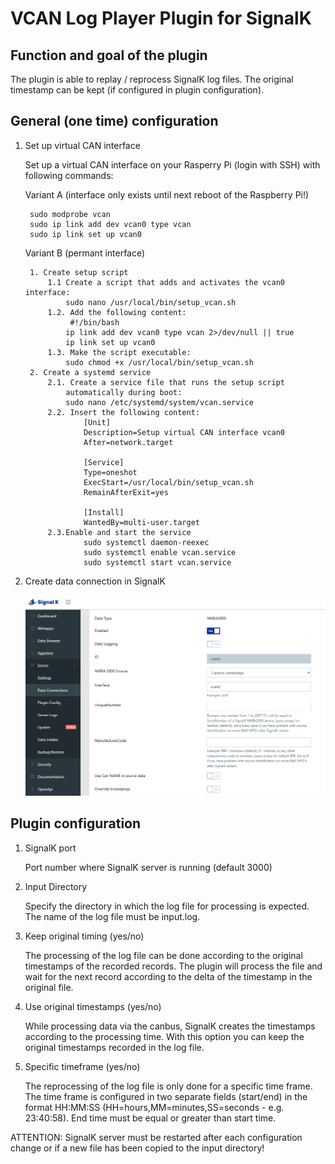 # VCAN Log Player Plugin for SignalK

## Function and goal of the plugin

The plugin is able to replay / reprocess SignalK log files. The original timestamp can be kept (if configured in plugin configuration).

## General (one time) configuration

1. Set up virtual CAN interface

    Set up a virtual CAN interface on your Rasperry Pi (login with SSH) with following commands:

    Variant A (interface only exists until next reboot of the Raspberry Pi!) 

        sudo modprobe vcan
        sudo ip link add dev vcan0 type vcan
        sudo ip link set up vcan0

    Variant B (permant interface)

        1. Create setup script
            1.1 Create a script that adds and activates the vcan0 interface:
                sudo nano /usr/local/bin/setup_vcan.sh
            1.2. Add the following content:
                 #!/bin/bash
                ip link add dev vcan0 type vcan 2>/dev/null || true
                ip link set up vcan0
            1.3. Make the script executable:
                sudo chmod +x /usr/local/bin/setup_vcan.sh
        2. Create a systemd service
            2.1. Create a service file that runs the setup script
                automatically during boot:
                sudo nano /etc/systemd/system/vcan.service
            2.2. Insert the following content:
                    [Unit]
                    Description=Setup virtual CAN interface vcan0
                    After=network.target

                    [Service]
                    Type=oneshot
                    ExecStart=/usr/local/bin/setup_vcan.sh
                    RemainAfterExit=yes

                    [Install]
                    WantedBy=multi-user.target
            2.3.Enable and start the service
                    sudo systemctl daemon-reexec
                    sudo systemctl enable vcan.service
                    sudo systemctl start vcan.service

2. Create data connection in SignalK

    ![Screenshot not available](https://raw.githubusercontent.com/formifan2002/signalk-vcan-logplayer/main/img/configure-dataconnection.png)

## Plugin configuration

1. SignalK port

    Port number where SignalK server is running (default 3000)

2. Input Directory

    Specify the directory in which the log file for processing is expected. The name of the log file must be input.log.

3. Keep original timing (yes/no)

    The processing of the log file can be done according to the original timestamps of the recorded records. The plugin will process the file and wait for the next record according to the delta of the timestamp in the original file.

4. Use original timestamps (yes/no)

    While processing data via the canbus, SignalK creates the timestamps according to the processing time. With this option you can keep the original timestamps recorded in the log file.

5. Specific timeframe (yes/no)
    
    The reprocessing of the log file is only done for a specific time frame. The time frame is configured in two separate fields (start/end) in the format HH:MM:SS (HH=hours,MM=minutes,SS=seconds - e.g. 23:40:58). End time must be equal or greater than start time.

ATTENTION: SignalK server must be restarted after each configuration change or if a new file has been copied to the input directory!